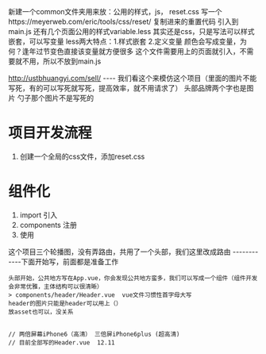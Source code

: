 新建一个common文件夹用来放：公用的样式，js，
reset.css 写一个https://meyerweb.com/eric/tools/css/reset/  复制进来的重置代码
引入到main.js
还有几个页面公用的样式variable.less  其实还是css，只是写法可以样式嵌套，可以写变量
    less两大特点：1.样式嵌套  2.定义变量 
    颜色会写成变量，为何？逢年过节变色直接该变量就方便很多
    这个文件需要用上的页面就引入，不需要就不用，所以不放到main.js

http://ustbhuangyi.com/sell/ ---- 我们看这个来模仿这个项目（里面的图片不能写死，有的可以写死就写死，提高效率，就不用请求了）
头部品牌两个字也是图片 勺子那个图片不是写死的

# 项目开发流程
1. 创建一个全局的css文件，添加reset.css

# 组件化
1. import 引入
2. components 注册
3. 使用

这个项目三个轮播图，没有弄路由，共用了一个头部，我们这里改成路由
------------下面开始写，前面都是准备工作

    头部开始，公共地方写在App.vue，你会发现公共地方蛮多，我们可以写成一个组件（组件开发会非常优雅，主体结构可以很清晰）
    > components/header/Header.vue  vue文件习惯性首字母大写  
    header的图片只能是header可以用上（）
    放asset也可以，没关系


    // 两倍屏幕iPhone6（高清） 三倍屏iPhone6plus (超高清)
    // 目前全部写的Header.vue  12.11


    